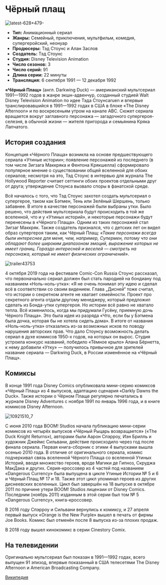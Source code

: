 # Чёрный плащ

![latest-628×479-](https://github.com/frommenine/practise_for_babies/assets/87004621/1041c6f1-816b-4b03-8cf6-11b0421e1a2b)
* **Тип:** Анимационный сериал
* **Жанры:** 	Семейный, приключения, мультфильм, комедия, супергеройский, неонуар
* **Продюсеры:** 	Тэд Стоунс и Алан Заслов
* **Создатель:** Тэд Стоунс
* **Студия:** 	Disney Television Animation
* **Число сезонов:** 3
* **Число серий:** 91
* **Длина серии:** 22 минуты
* **Трансляция:** 6 сентября 1991 — 12 декабря 1992

**«Чёрный Плащ»** (англ. Darkwing Duck) — американский мультсериал 1991—1992 годов в жанре экшн-адвенчур, созданный студией Walt Disney Television Animation по идее Тэда Стоунсаruen и впервые транслировавшийся
в 1991—1992 годах в США в блоке «The Disney Afternoon» и по воскресеньям утром на канале ABC. Сюжет сериала вращается вокруг заглавного персонажа — загадочного супергероя-селезня, в обычной жизни — жителя пригорода и семьянина Кряка Лапчатого.

## История создания
Концепция «Чёрного Плаща» возникла на основе предшествующего сериала «Утиные истории»; появление персонажей из последнего (в том числе Зигзага Маккряка и Фентона Крякшелла) сформировало популярное мнение о существовании общей вселенной для обоих сериалов; несмотря на это, 
Тэд Стоунс в интервью для журнала The Hollywood Reporter считает сеттинги обоих проектов отдельными друг от друга; утверждение Стоунса вызвало споры в фанатской среде.

Всё началось с того, что Тэд Стоунс захотел создать мультсериал о супергерое, таком как Бэтмен, Тень или Зелёный Шершень, только забавнее. В итоге в качестве персонажей были выбраны утки. Было решено, что действия 
мультсериала будут происходить в той же вселенной, что и у «Утиных историй», и некоторые персонажи будут перенесены в «Чёрного Плаща». Одним из таких персонажей стал Зигзаг Маккряк. Также создатель признался, что с детских
лет он видел образ супергероя таким, как Чёрный Плащ: *«Такие персонажи всегда были интереснее для меня, чем, например, Супермен, потому что они обладают более широким диапазоном эмоций, выражение которых не имеет границ. Гораздо интересней 
и веселей — смотреть на персонажа, который не имеет физических ограничений»*.

![trailer43753](https://github.com/frommenine/practise_for_babies/assets/87004621/9797284d-54b7-4c87-a132-66a6f045b829)

4 октября 2019 года на фестивале Comic-Con Russia Стоунс рассказал, что первоначально сериал должен был стать пародией на бондиану под названием «Ноль-ноль-утка»: «Я не очень понимал эту идею и сделал 
всё в соответствии со своим видением. Глава „Дисней“ тоже считал, что истории о секретном агенте не хватает семейности. Проект про секретного агента отдали другому менеджеру, который предложил сделать из 
Бонда-утки супергероя. Но истории всё равно не хватало тепла. Всё изменилось, когда мы придумали Гусёну, приемную дочь Чёрного Плаща». Это была идея из разряда «Что, если бы у Бэтмена была дочка, которая бы не 
хотела сидеть дома». В итоге от названия «Ноль-ноль-утка» отказались из-за возможных исков по поводу нарушения авторских прав. Что дало Стоунсу возможность делать сериал в духе комиксов 1950-х годов, на которых он вырос. 
Студия устроила конкурс названий, победило «Тёмное крыло» Алана Бёрнетта, к нему добавили «Утку» — получилось привычное для зрителей название сериала — Darkwing Duck, в России изменённое на «Чёрный Плащ».

## Комиксы
В конце 1991 года Disney Comics опубликовала мини-серию комиксов «Чёрный Плащ» из 4 выпусков, адаптацию сценария «Darkly Dawns the Duck». Также истории о Чёрном Плаще регулярно печатались 
в журнале Disney Adventures с ноября 1991 по январь 1996 года, и в книге комиксов Disney Afternoon.

![10921510_7](https://github.com/frommenine/practise_for_babies/assets/87004621/c1dc5d2a-4302-41bc-aa96-57724b9eeeac)


С июня 2010 года BOOM! Studios начала публикацию мини-серии комиксов из четырёх выпусков «Чёрный Рыцарь возвращается» («The Duck Knight Returns»), авторами были Аарон Спэрроу, Иэн Брилль и художник Джеймс Сильвани, 
действие происходило через год после финала сериала. Первая книга-сборник с этими 4 выпусками вышла осенью 2010 года. В отличие от оригинального сериала, комикс подчеркивал связь вселенной Чёрного Плаща со вселенной Утиных Историй, 
вводя множество героев, вроде Магики де Гипноз, Скруджа МакДака и других. Серия-кроссовер из 4 частей под названием «Dangerous Currency» была выпущена в цикле Утиные Истории № 5 и 6 и Чёрный Плащ № 17 и 18. Также этот цикл упоминал героев из других 
диснеевских вселенных. Цикл был завершён на 18 выпуске в октябре 2011 по причине утери BOOM! Studios лицензии от Disney Comics. Последним (ноябрь 2011) изданным в этой серии был том № 5 «Dangerous Currency», книга-кроссовер.

В 2016 году Спэрроу и Сильвани вернулись к комиксу, и 27 апреля первый выпуск «Orange is the New Purple» вышел в печать от фирмы Joe Books. Комикс был отменён после 8 выпуска из-за плохих продаж.

В 2018 году вышел кинокомикс в серии Cinestory Comix.

## На телевидении

Оригинально мультсериал был показан в 1991—1992 годах, всего выпущен 91 эпизод, впервые показанный в США телесетями The Disney Afternoon и American Broadcasting Company.




[Википедия](https://ru.wikipedia.org/wiki/%D0%A7%D1%91%D1%80%D0%BD%D1%8B%D0%B9_%D0%9F%D0%BB%D0%B0%D1%89)
